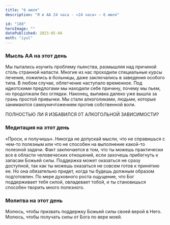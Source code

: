 ```yaml
---
title: "6 июля"
description: "Я и АА 24 часа - «24 часа» — 6 июля"

id: "188"
heroImage: ""
datePublished: 2023-05-04
moth: "iyul"
---
```


### Мысль АА на этот день

Мы пытались изучить проблему пьянства, размышляя над причиной столь странной
напасти. Многие из нас проходили специальные курсы лечения, ложились в
больницы, даже заключались в заведения особого типа. В любом случае,
облегчение наступало временное. Под идиотскими предлогами мы находили себе
причину, почему мы пьем, но продолжали без оглядки. Наконец, выпивка далеко
уже вышла за грань простой привычки. Мы стали алкоголиками, людьми, которые
занимаются самоуничтожением против собственной воли.

ПОЛНОСТЬЮ ЛИ Я ИЗБАВИЛСЯ 0Т АЛКОГОЛЬНОЙ ЗАВИСИМОСТИ?

### Медитация на этот день

«Проси, и получишь». Никогда не допускай мысли, что не справишься с чем-то
полезным или что не способен на выполнение какой-то полезной задачи. Факт
заключается в том, что ты можешь практически все в области человеческих
отношений, если захочешь прибегнуть к запасам Божьей силы. Поддержка может
оказаться не сразу доступной, так как ты можешь оказаться не совсем готов к
принятию ее. Но она обязательно придет, когда ты будешь должным образом
подготовлен. По мере духовного роста ощущение, что Бог поддерживает тебя
силой, овладевает тобой, и ты становишься способен творить много полезного.

### Молитва на этот день

Молюсь, чтобы призвать поддержку Божьей силы своей верой в Него. Молюсь, чтобы
получать силы от Бога по вере моей.
